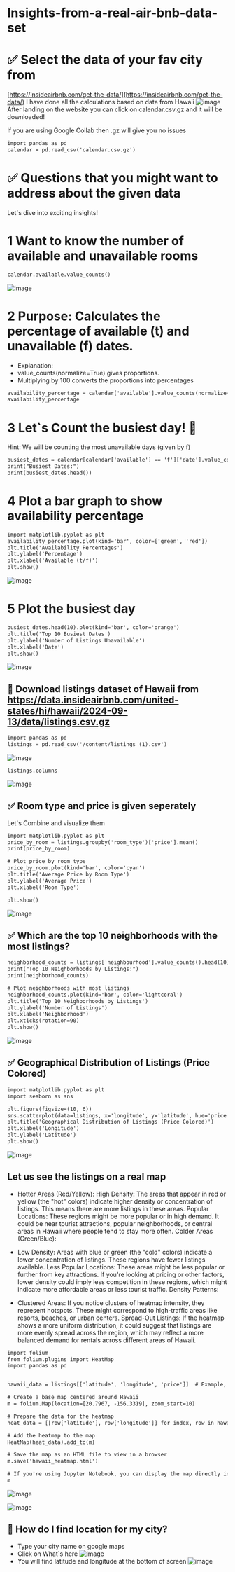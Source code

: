 # Insights-from-a-real-air-bnb-data-set
# :white_check_mark: Select the data of your fav city from
[https://insideairbnb.com/get-the-data/](https://insideairbnb.com/get-the-data/)
I have done all the calculations based on data from Hawaii
![image](https://github.com/user-attachments/assets/b188dbfe-e13b-4ed3-961f-0f3d872debb4)
After landing on the website you can click on calendar.csv.gz and it will be downloaded!

If you are using Google Collab then .gz will give you no issues
```diff
import pandas as pd
calendar = pd.read_csv('calendar.csv.gz')
```

# :white_check_mark: Questions that you might want to address about the given data
Let`s dive into exciting insights!
# 1 Want to know the number of available and unavailable rooms
```diff
calendar.available.value_counts()
```
![image](https://github.com/user-attachments/assets/869fa62b-b464-4e3e-bf51-fe811c59e127)

# 2 Purpose: Calculates the percentage of available (t) and unavailable (f) dates.
* Explanation:
* value_counts(normalize=True) gives proportions.
* Multiplying by 100 converts the proportions into percentages
```diff
availability_percentage = calendar['available'].value_counts(normalize=True) * 100
availability_percentage
```
# 3 Let`s Count the busiest day! :triangular_flag_on_post:
Hint: We will be counting the most unavailable days (given by f)
```diff
busiest_dates = calendar[calendar['available'] == 'f']['date'].value_counts()
print("Busiest Dates:")
print(busiest_dates.head())
```
# 4 Plot a bar graph to show availability percentage
```diff
import matplotlib.pyplot as plt
availability_percentage.plot(kind='bar', color=['green', 'red'])
plt.title('Availability Percentages')
plt.ylabel('Percentage')
plt.xlabel('Available (t/f)')
plt.show()
```
![image](https://github.com/user-attachments/assets/fe65b8d9-d871-46c1-80f5-1ba58d2c7ef1)

# 5 Plot the busiest day
```diff
busiest_dates.head(10).plot(kind='bar', color='orange')
plt.title('Top 10 Busiest Dates')
plt.ylabel('Number of Listings Unavailable')
plt.xlabel('Date')
plt.show()
```
![image](https://github.com/user-attachments/assets/470d83c9-ef82-4989-99cf-32e16a7693ba)


## :page_facing_up: Download listings dataset of Hawaii from https://data.insideairbnb.com/united-states/hi/hawaii/2024-09-13/data/listings.csv.gz 
```diff
import pandas as pd
listings = pd.read_csv('/content/listings (1).csv')
```
![image](https://github.com/user-attachments/assets/5cfe421f-6daf-46e8-b776-9af088335542)
```diff
listings.columns
```
![image](https://github.com/user-attachments/assets/74ce7541-e3e0-473b-af3c-469f21838675)


## :white_check_mark: Room type and price is given seperately
Let`s Combine and visualize them
```diff
import matplotlib.pyplot as plt
price_by_room = listings.groupby('room_type')['price'].mean()
print(price_by_room)

# Plot price by room type
price_by_room.plot(kind='bar', color='cyan')
plt.title('Average Price by Room Type')
plt.ylabel('Average Price')
plt.xlabel('Room Type')

plt.show()
```

![image](https://github.com/user-attachments/assets/17a50918-aff3-4dec-b0c2-e847d0b23355)


## :white_check_mark:  Which are the top 10 neighborhoods with the most listings?
```diff
neighborhood_counts = listings['neighbourhood'].value_counts().head(10)
print("Top 10 Neighborhoods by Listings:")
print(neighborhood_counts)

# Plot neighborhoods with most listings
neighborhood_counts.plot(kind='bar', color='lightcoral')
plt.title('Top 10 Neighborhoods by Listings')
plt.ylabel('Number of Listings')
plt.xlabel('Neighborhood')
plt.xticks(rotation=90)
plt.show()
```
![image](https://github.com/user-attachments/assets/77ace96c-8d3c-40e7-87a1-8609d84ef95c)

## :white_check_mark: Geographical Distribution of Listings (Price Colored)
```diff
import matplotlib.pyplot as plt
import seaborn as sns
```
```diff
plt.figure(figsize=(10, 6))
sns.scatterplot(data=listings, x='longitude', y='latitude', hue='price', palette='viridis', size='price', sizes=(10, 200))
plt.title('Geographical Distribution of Listings (Price Colored)')
plt.xlabel('Longitude')
plt.ylabel('Latitude')
plt.show()
```
![image](https://github.com/user-attachments/assets/8d686df0-7669-42a3-a2c6-f97ff437f41a)

## Let us see the listings on a real map
- Hotter Areas (Red/Yellow):
High Density: The areas that appear in red or yellow (the "hot" colors) indicate higher density or concentration of listings. This means there are more listings in these areas.
Popular Locations: These regions might be more popular or in high demand. It could be near tourist attractions, popular neighborhoods, or central areas in Hawaii where people tend to stay more often.
Colder Areas (Green/Blue):

- Low Density: Areas with blue or green (the "cold" colors) indicate a lower concentration of listings. These regions have fewer listings available.
Less Popular Locations: These areas might be less popular or further from key attractions. If you're looking at pricing or other factors, lower density could imply less competition in these regions, which might indicate more affordable areas or less tourist traffic.
Density Patterns:

- Clustered Areas: If you notice clusters of heatmap intensity, they represent hotspots. These might correspond to high-traffic areas like resorts, beaches, or urban centers.
Spread-Out Listings: If the heatmap shows a more uniform distribution, it could suggest that listings are more evenly spread across the region, which may reflect a more balanced demand for rentals across different areas of Hawaii.
```diff
import folium
from folium.plugins import HeatMap
import pandas as pd


hawaii_data = listings[['latitude', 'longitude', 'price']]  # Example, you may add more columns

# Create a base map centered around Hawaii
m = folium.Map(location=[20.7967, -156.3319], zoom_start=10)

# Prepare the data for the heatmap
heat_data = [[row['latitude'], row['longitude']] for index, row in hawaii_data.iterrows()]

# Add the heatmap to the map
HeatMap(heat_data).add_to(m)

# Save the map as an HTML file to view in a browser
m.save('hawaii_heatmap.html')

# If you're using Jupyter Notebook, you can display the map directly in the notebook:
m
```
![image](https://github.com/user-attachments/assets/54ff150b-aab4-4376-8ec5-6c8d2f13f99c)

![image](https://github.com/user-attachments/assets/1f60f2c1-32f7-4815-bed9-d0b4d4b7438f)


## :rotating_light: How do I find location for my city?
- Type your city name on google maps
- Click on What`s here
![image](https://github.com/user-attachments/assets/d3a64a51-52e1-438c-8999-d85a45220814)
- You will find latitude and longitude at the bottom of screen
![image](https://github.com/user-attachments/assets/bfc3f0a0-22ba-45d3-aa3a-de4e5bae8813)



